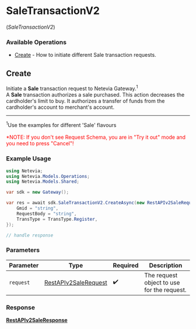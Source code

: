 # SaleTransactionV2
(*SaleTransactionV2*)

### Available Operations

* [Create](#create) - How to initiate different Sale transaction requests.

## Create

Initiate a <b>Sale</b> transaction request to Netevia Gateway.<sup>1</sup><br>
A <b>Sale</b> transaction authorizes a sale purchased. This action decreases the cardholder's limit to buy. It authorizes a transfer of funds from the cardholder's account to merchant's account.
<hr>
<sup>1</sup>Use the examples for different 'Sale' flavours
<br><br><span style="color:red">*NOTE: If you don't see Request Schema, you are in "Try it out" mode and you need to press "Cancel"!</span>


### Example Usage

```csharp
using Netevia;
using Netevia.Models.Operations;
using Netevia.Models.Shared;

var sdk = new Gateway();

var res = await sdk.SaleTransactionV2.CreateAsync(new RestAPIv2SaleRequest() {
    Gmid = "string",
    RequestBody = "string",
    TransType = TransType.Register,
});

// handle response
```

### Parameters

| Parameter                                                               | Type                                                                    | Required                                                                | Description                                                             |
| ----------------------------------------------------------------------- | ----------------------------------------------------------------------- | ----------------------------------------------------------------------- | ----------------------------------------------------------------------- |
| `request`                                                               | [RestAPIv2SaleRequest](../../Models/Operations/RestAPIv2SaleRequest.md) | :heavy_check_mark:                                                      | The request object to use for the request.                              |


### Response

**[RestAPIv2SaleResponse](../../Models/Operations/RestAPIv2SaleResponse.md)**

